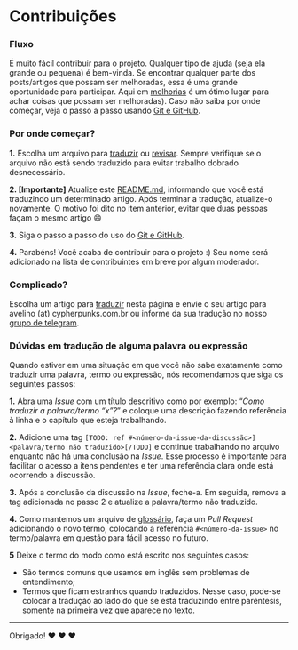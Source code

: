 # Contribuições

### Fluxo

É muito fácil contribuir para o projeto. Qualquer tipo de ajuda (seja ela grande ou pequena) é bem-vinda. Se encontrar qualquer parte dos posts/artigos que possam ser melhoradas, essa é uma grande oportunidade para participar. Aqui em [melhorias] é um ótimo lugar para achar coisas que possam ser melhoradas). Caso não saiba por onde começar, veja o passo a passo usando [Git e GitHub].

### Por onde começar?

**1.** Escolha um arquivo para [traduzir] ou [revisar]. Sempre verifique se o arquivo não está sendo traduzido para evitar trabalho dobrado desnecessário.

**2. [Importante]** Atualize este [README.md], informando que você está traduzindo um determinado artigo. Após terminar a tradução, atualize-o novamente. O motivo foi dito no item anterior, evitar que duas pessoas façam o mesmo artigo :smile:

**3.** Siga o passo a passo do uso do [Git e GitHub].

**4.** Parabéns! Você acaba de contribuir para o projeto :) Seu nome será adicionado na lista de contribuintes em breve por algum moderador.

### Complicado?

Escolha um artigo para [traduzir] nesta página e envie o seu artigo para avelino (at) cypherpunks.com.br ou informe da sua tradução no nosso [grupo de telegram].

### Dúvidas em tradução de alguma palavra ou expressão

Quando estiver em uma situação em que você não sabe exatamente como traduzir uma palavra, termo ou expressão, nós recomendamos que siga os seguintes passos:

**1.** Abra uma _Issue_ com um título descritivo como por exemplo: “_Como traduzir a palavra/termo “x”?_” e coloque uma descrição fazendo referência à linha e o capítulo que esteja trabalhando.

**2.** Adicione uma tag `[TODO: ref #<número-da-issue-da-discussão>]<palavra/termo não traduzido>[/TODO]` e continue trabalhando no arquivo enquanto não há uma conclusão na _Issue_. Esse processo é importante para facilitar o acesso a itens pendentes e ter uma referência clara onde está ocorrendo a discussão.

**3.** Após a conclusão da discussão na _Issue_, feche-a. Em seguida, remova a tag adicionada no passo 2 e atualize a palavra/termo não traduzido.

**4.** Como mantemos um arquivo de [glossário], faça um _Pull Request_ adicionando o novo termo, colocando a referência `#<número-da-issue>` no termo/palavra em questão para fácil acesso no futuro.

**5** Deixe o termo do modo como está escrito nos seguintes casos:
-  São termos comuns que usamos em inglês sem problemas de entendimento;
-  Termos que ficam estranhos quando traduzidos. Nesse caso, pode-se colocar a tradução ao lado do que se está traduzindo entre parêntesis, somente na primeira vez que aparece no texto.

***

Obrigado! :heart: :heart: :heart:


[melhorias]: https://github.com/cypherpunksbr/cypherpunks.com.br/issues?q=is%3Aopen+is%3Aissue+label%3Amelhorias
[Git e GitHub]: https://github.com/cypherpunksbr/cypherpunks.com.br/blob/master/documentacao/GITGITHUB.md
[traduzir]: https://github.com/cypherpunksbr/cypherpunks.com.br/tree/master/todo
[revisar]: https://github.com/cypherpunksbr/cypherpunks.com.br/tree/master/site
[README.md]: https://github.com/cypherpunksbr/cypherpunks.com.br/blob/master/todo/README.md
[glossário]: https://github.com/cypherpunksbr/cypherpunks.com.br/blob/master/GLOSSARIO.md
[grupo de telegram]: https://t.me/criptologia